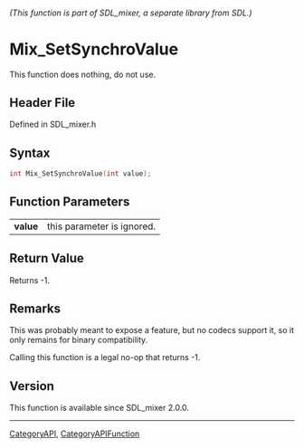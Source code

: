 ###### (This function is part of SDL_mixer, a separate library from SDL.)
# Mix_SetSynchroValue

This function does nothing, do not use.

## Header File

Defined in SDL_mixer.h

## Syntax

```c
int Mix_SetSynchroValue(int value);

```

## Function Parameters

|               |                            |
| ------------- | -------------------------- |
| **value**     | this parameter is ignored. |

## Return Value

Returns -1.

## Remarks

This was probably meant to expose a feature, but no codecs support it, so
it only remains for binary compatibility.

Calling this function is a legal no-op that returns -1.

## Version

This function is available since SDL_mixer 2.0.0.

----
[CategoryAPI](CategoryAPI), [CategoryAPIFunction](CategoryAPIFunction)

